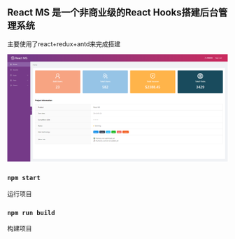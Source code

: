 ## React MS 是一个非商业级的React Hooks搭建后台管理系统

主要使用了react+redux+antd来完成搭建

![Image home](./pic/img0.png)

### `npm start`

运行项目

### `npm run build`

构建项目

